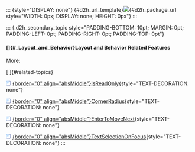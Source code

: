 ::: {style="DISPLAY: none"}
[](ms-xhelp:///?Id=d2h_url_template){#d2h_url_template}![](!package_url!){#d2h_package_url style="WIDTH: 0px; DISPLAY: none; HEIGHT: 0px"}
:::

::: {.d2h_secondary_topic style="PADDING-BOTTOM: 10pt; MARGIN: 0pt; PADDING-LEFT: 0pt; PADDING-RIGHT: 0pt; PADDING-TOP: 0pt"}
#### []{#_Layout_and_Behavior}Layout and Behavior Related Features

More:

[ ]{#related-topics}

[![](../button.gif){border="0" align="absMiddle"}IsReadOnly](ms-xhelp:///?Id=add14c0b-183a-4d92-aad2-04c67921cb0a){style="TEXT-DECORATION: none"}

[![](../button.gif){border="0" align="absMiddle"}CornerRadius](ms-xhelp:///?Id=c3f2ce4c-e808-4524-b4f7-8e131a4d41a1){style="TEXT-DECORATION: none"}

[![](../button.gif){border="0" align="absMiddle"}EnterToMoveNext](ms-xhelp:///?Id=ad7dba4f-573d-45d4-b27d-1cf5c6c516d6){style="TEXT-DECORATION: none"}

[![](../button.gif){border="0" align="absMiddle"}TextSelectionOnFocus](ms-xhelp:///?Id=c2c46e56-1bdf-4efe-8662-eb2f1cc81096){style="TEXT-DECORATION: none"}
:::
